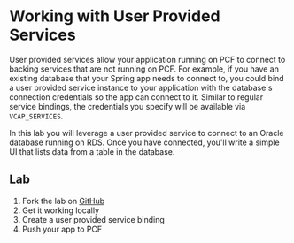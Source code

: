 Working with User Provided Services
===


User provided services allow your application running on PCF  to connect
to backing services that are not running on PCF. For example, if you have
an existing database that your Spring app needs to connect to, you could
bind a user provided service instance to your application with the database's
connection credentials so the app can connect to it. Similar to regular
service bindings, the credentials you specify will be available via
`VCAP_SERVICES`.

In this lab you will leverage a user provided service to connect to an
Oracle database running on RDS.  Once you have connected, you'll write a
simple UI that lists data from a table in the database.


Lab
-----


1. Fork the lab on [GitHub](https://github.com/platform-acceleration-lab/pal-user-provided-services)
1. Get it working locally
1. Create a user provided service binding
1. Push your app to PCF